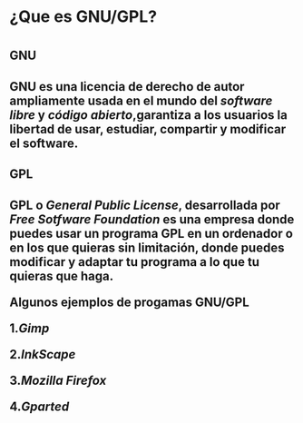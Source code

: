 <h1>¿Que es GNU/GPL?<h1>


<h2>GNU<h2>


**GNU** es una licencia de derecho de autor ampliamente usada en el mundo del *software libre* y *código abierto*,garantiza a los usuarios la libertad de usar, estudiar, compartir y modificar el software.


<h2>GPL<h2>


**GPL** o *General Public License*, desarrollada por *Free Sotfware Foundation* es una empresa donde puedes usar un programa GPL en un ordenador o en los que quieras sin limitación, donde puedes modificar y adaptar tu programa a lo que tu quieras que haga.


**Algunos ejemplos de progamas GNU/GPL**

1.*Gimp*

2.*InkScape*

3.*Mozilla Firefox*

4.*Gparted*



